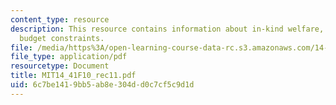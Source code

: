 ```yaml
---
content_type: resource
description: This resource contains information about in-kind welfare, and welfare/kinked
  budget constraints.
file: /media/https%3A/open-learning-course-data-rc.s3.amazonaws.com/14-41-public-finance-and-public-policy-fall-2010/6c7be1419bb5ab8e304dd0c7cf5c9d1d_MIT14_41F10_rec11.pdf
file_type: application/pdf
resourcetype: Document
title: MIT14_41F10_rec11.pdf
uid: 6c7be141-9bb5-ab8e-304d-d0c7cf5c9d1d
---
```

